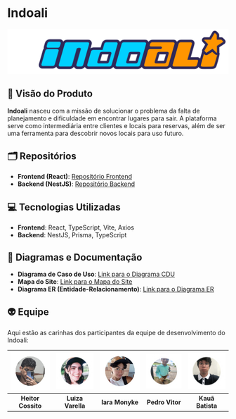 # Indoali

![Indoali Logo](https://github.com/infoweb-projetos/Indoali/blob/main/imagens/logo-indoali.png) 

## 👀 Visão do Produto
**Indoali** nasceu com a missão de solucionar o problema da falta de planejamento e dificuldade em encontrar lugares para sair. A plataforma serve como intermediária entre clientes e locais para reservas, além de ser uma ferramenta para descobrir novos locais para uso futuro.

## 🗂️ Repositórios

- **Frontend (React)**: [Repositório Frontend](https://github.com/infoweb-projetos/Indoali-Frontend)
- **Backend (NestJS)**: [Repositório Backend](https://github.com/infoweb-projetos/Indoali-Backend)

## 💻 Tecnologias Utilizadas

- **Frontend**: React, TypeScript, Vite, Axios
- **Backend**: NestJS, Prisma, TypeScript

## 📂 Diagramas e Documentação

- **Diagrama de Caso de Uso**: [Link para o Diagrama CDU](https://github.com/infoweb-projetos/Indoali/blob/main/diagramas/diagrama-cdu-indoali.png)
- **Mapa do Site**: [Link para o Mapa do Site](https://github.com/infoweb-projetos/Indoali/blob/main/diagramas/mapa-do-site-indoali.png)
- **Diagrama ER (Entidade-Relacionamento)**: [Link para o Diagrama ER](https://github.com/infoweb-projetos/Indoali/blob/main/diagramas/diagrama-er-indoali.png)

## 👽 Equipe

Aqui estão as carinhas dos participantes da equipe de desenvolvimento do Indoali:

| <a href="https://github.com/cossito"><img src="https://github.com/infoweb-projetos/Indoali/blob/main/imagens/heitor-cossito.png" width="200px" /></a> | <a href="https://github.com/luvarella"><img src="https://github.com/infoweb-projetos/Indoali/blob/main/imagens/luiza-varella.png" width="200px" /></a> | <a href="https://github.com/iaramonyke"><img src="https://github.com/infoweb-projetos/Indoali/blob/main/imagens/iara-monyke.png" width="200px" /></a> | <a href="https://github.com/PedroVitorCarFerSilva"><img src="https://github.com/infoweb-projetos/Indoali/blob/main/imagens/pedro-vitor.png" width="200px" /></a> | <a href="https://github.com/kuabrs"><img src="https://github.com/infoweb-projetos/Indoali/blob/main/imagens/kaua-batista.png" width="200px" /></a>  |
|:----------------------------:|:----------------------------:|:----------------------------:|:----------------------------:|:----------------------------:|
| **Heitor Cossito** | **Luiza Varella** | **Iara Monyke** | **Pedro Vitor** | **Kauã Batista** |
